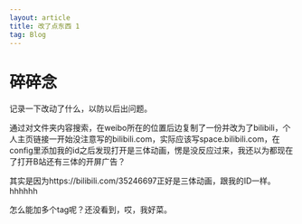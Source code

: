 ```yaml
---
layout: article
title: 改了点东西 1
tag: Blog
---
```


# 碎碎念

记录一下改动了什么，以防以后出问题。

通过对文件夹内容搜索，在weibo所在的位置后边复制了一份并改为了bilibili，个人主页链接一开始没注意写的bilibili.com，实际应该写space.bilibili.com，在config里添加我的id之后发现打开是三体动画，愣是没反应过来，我还以为都现在了打开B站还有三体的开屏广告？

其实是因为https://bilibili.com/35246697正好是三体动画，跟我的ID一样。hhhhhh

怎么能加多个tag呢？还没看到，哎，我好菜。